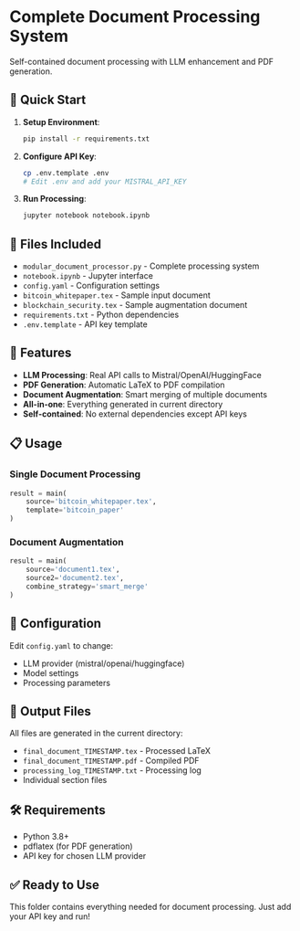 # Complete Document Processing System

Self-contained document processing with LLM enhancement and PDF generation.

## 🚀 Quick Start

1. **Setup Environment**:
   ```bash
   pip install -r requirements.txt
   ```

2. **Configure API Key**:
   ```bash
   cp .env.template .env
   # Edit .env and add your MISTRAL_API_KEY
   ```

3. **Run Processing**:
   ```bash
   jupyter notebook notebook.ipynb
   ```

## 📁 Files Included

- `modular_document_processor.py` - Complete processing system
- `notebook.ipynb` - Jupyter interface
- `config.yaml` - Configuration settings
- `bitcoin_whitepaper.tex` - Sample input document
- `blockchain_security.tex` - Sample augmentation document
- `requirements.txt` - Python dependencies
- `.env.template` - API key template

## 🎯 Features

- **LLM Processing**: Real API calls to Mistral/OpenAI/HuggingFace
- **PDF Generation**: Automatic LaTeX to PDF compilation
- **Document Augmentation**: Smart merging of multiple documents
- **All-in-one**: Everything generated in current directory
- **Self-contained**: No external dependencies except API keys

## 📋 Usage

### Single Document Processing
```python
result = main(
    source='bitcoin_whitepaper.tex',
    template='bitcoin_paper'
)
```

### Document Augmentation
```python
result = main(
    source='document1.tex',
    source2='document2.tex',
    combine_strategy='smart_merge'
)
```

## 🔧 Configuration

Edit `config.yaml` to change:
- LLM provider (mistral/openai/huggingface)
- Model settings
- Processing parameters

## 📄 Output Files

All files are generated in the current directory:
- `final_document_TIMESTAMP.tex` - Processed LaTeX
- `final_document_TIMESTAMP.pdf` - Compiled PDF
- `processing_log_TIMESTAMP.txt` - Processing log
- Individual section files

## 🛠️ Requirements

- Python 3.8+
- pdflatex (for PDF generation)
- API key for chosen LLM provider

## ✅ Ready to Use

This folder contains everything needed for document processing. Just add your API key and run!
